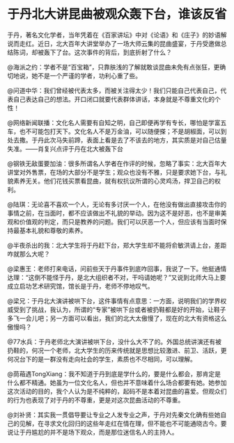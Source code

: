 # 于丹北大讲昆曲被观众轰下台，谁该反省

于丹，著名文化学者，当年凭着在《百家讲坛》中对《论语》和《庄子》的妙语解说而走红。近日，北大百年大讲堂举办了一场大师云集的昆曲盛宴，于丹受邀做总结陈词，却被轰下了台。这次事件的背后，到底折射了什么？

@海派之约：学者不是“百宝箱”，只靠肤浅的了解就敢谈昆曲未免有点张狂，更确切地说，她不是一个严谨的学者，功利心重了些。

@问道中华：我们曾经被代表太多，而被关注得太少！我们只能自己代表自己，代表自己表达自己的想法。开口闭口就要代表群体讲话，本身就是不尊重文化的个性！

@网络新闻联播：文化名人需要有自知之明，自己即便再学有专长，哪怕是学富五车，也不可能包打天下。文化名人不是万金油，可以随便搽；不是胡椒面，可以到处去撒。于丹此次马失前蹄，表面上看是去了不该去的地方，其实质是对自己估量失准。——肖复兴点评于丹在北大被轰下台

@钢铁无敌蛋要加油：很多所谓名人学者在作评的时候，忽略了事实：北大百年大讲堂对外售票，在场的大部分不是学生；观众也没有不雅，只是要求她下台，与礼貌素养无关。他们花钱买票看昆曲，就有权抗议所谓的心灵鸡汤，捍卫自己的权利。

@陆琪：无论喜不喜欢一个人，无论有多讨厌一个人，在他没有做出直接攻击你的事情之前，在当面时，都不应该做出不礼貌的举动。因为这不是好恶，也不是审美观和价值观的判定，而只是教养的问题。我们可以厌恶一个人，但应该有当面时保持最基本礼貌和尊敬的素养。

@半夜杀出的我：北大学生将于丹赶下台，郑大学生却不能将俞敏洪请上台，差距咋就那么大呢？

@梁惠王：老师打来电话，问前些天于丹事件到底咋回事，我说了一下。他挺通情达理：“这倒不能怪于丹，是北大组织者不对，干吗请她呢？”又说到北师大马上要成立启功艺术研究馆，馆长是于丹，老师不停地叹气。

@梁兄：于丹北大演讲被哄下台，这件事情有点意思：一方面，说明我们的学界权威受到了挑战，我认为，所谓的“专家”被哄下台或者被扔鞋都是好的开始，让鞋子多飞一会儿吧；另一方面可以看出，我们的北大太傲慢了，现在的北大有资格这么傲慢吗？

@77水兵：于丹老师北大演讲被哄下台，没什么大不了的。外国总统讲演还有被扔鞋的，何况一个老师，北大学生的历来传统就是思想比较激进、前卫、活跃，更何况台下的是一群没有走向社会的学生，素质也不尽相同，可以理解。

@茼葙遇TongXiang：我不知道于丹到底是学什么的，要是什么都会，那肯定是什么都不精通。她虽为一位文化名人，但也并不意味着什么场合都要有她。她参加这次活动的目的，我个人认为是不纯粹的，起码不是本着对昆曲的喜爱。但观众们的行为也表现了对于丹的不尊重，更是对这次昆曲活动的不尊重。

@刘补贤：其实我一贯倡导要让专业之人发专业之声，于丹对先秦文化确有些她自己的见解，在寻求文化回归的这些年走红在情在理，但不能也不可能通晓古今。要说让于丹尴尬的并不是场下观众，而是那位迷信名人的主持人。